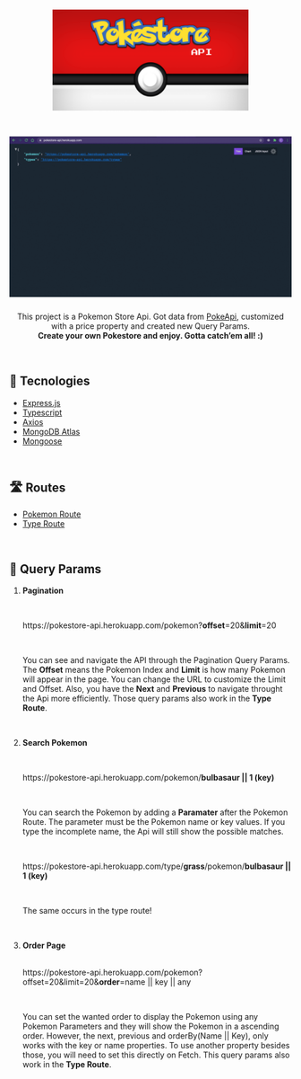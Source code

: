 <h1 align=center><img src="./.github/pokestore-api-logo.png" width="350"></img></h1>
<h1 align=center><img src="./.github/pokestore-api.gif"></img></h1>
 <p align=center>This project is a Pokemon Store Api. Got data from <a href="https://pokeapi.co/">PokeApi</a>, customized with a price property and created new Query Params.<br/>
<strong>Create your own Pokestore and enjoy. Gotta catch’em all! :)</strong></p><br>

## 🧩 Tecnologies

<ul>
<li><a href="https://expressjs.com/">Express.js</a><br></li>
<li><a href="https://www.typescriptlang.org/">Typescript</a><br></li>
<li><a href="https://axios-http.com/">Axios</a><br></li>
<li><a href="https://www.mongodb.com/cloud/atlas">MongoDB Atlas</a><br></li>
<li><a href="https://mongoosejs.com/">Mongoose</a><br></li>
</ul><br>

## 🛣️ Routes

<ul>
<li><a href="https://pokestore-api.herokuapp.com/pokemon">Pokemon Route</a></li>
<li><a href="https://pokestore-api.herokuapp.com/types">Type Route</a></li>
</ul><br>

## 🚀 Query Params

<ol>
<li><strong><p>Pagination</p></strong></li><br>
<p>
https://pokestore-api.herokuapp.com/pokemon?<strong>offset</strong>=20&<strong>limit</strong>=20</p><br>
<p>You can see and navigate the API through the Pagination Query Params. The <strong>Offset</strong> means the Pokemon Index and <strong>Limit</strong> is how many Pokemon will appear in the page. You can change the URL to customize the Limit and Offset. Also, you have the <strong>Next</strong> and <strong>Previous</strong> to navigate throught the Api more efficiently. Those query params also work in the <strong>Type Route</strong>.</p><br>

<li><strong><p>Search Pokemon</p></strong></li><br>
<p>
https://pokestore-api.herokuapp.com/pokemon/<strong>bulbasaur || 1 (key)</strong></p><br>
<p>You can search the Pokemon by adding a <strong>Paramater</strong> after the Pokemon Route. The parameter must be the Pokemon name or key values. If you type the incomplete name, the Api will still show the possible matches.</p><br>
<p>
https://pokestore-api.herokuapp.com/type/<strong>grass</strong>/pokemon/<strong>bulbasaur || 1 (key)</strong></p><br>
<p>The same occurs in the type route!</p><br>

<li><strong><p>Order Page</p></strong></li><br>
https://pokestore-api.herokuapp.com/pokemon?offset=20&limit=20&<strong>order</strong>=name || key || any</p><br>

<p>You can set the wanted order to display the Pokemon using any Pokemon Parameters and they will show the Pokemon in a ascending order. However, the next, previous and orderBy(Name || Key), only works with the key or name properties. To use another property besides those, you will need to set this directly on Fetch. This query params also work in the <strong>Type Route</strong>.</p>

</ol>
